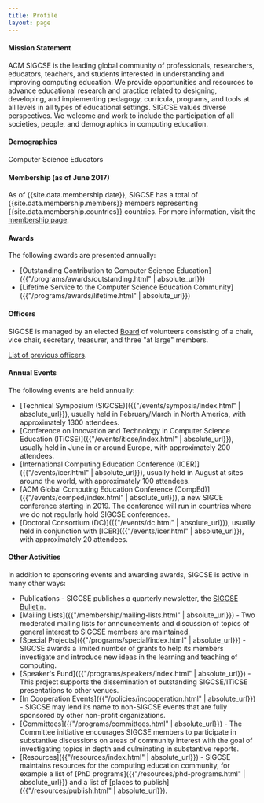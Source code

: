 ```yaml
---
title: Profile
layout: page
---
```


#### Mission Statement

ACM SIGCSE is the leading global community of professionals, researchers, educators, teachers, and students interested in understanding and improving computing education. We provide opportunities and resources to advance educational research and practice related to designing, developing, and implementing pedagogy, curricula, programs, and tools at all levels in all types of educational settings. SIGCSE values diverse perspectives. We welcome and work to include the participation of all societies, people, and demographics in computing education.

#### Demographics

Computer Science Educators

#### Membership (as of June 2017)
As of {{site.data.membership.date}}, SIGCSE has a total of {{site.data.membership.members}} members representing {{site.data.membership.countries}} countries. For more information, visit the [membership page]({{"/membership/index.html"|absolute_url}}).

#### Awards

The following awards are presented annually:

-   [Outstanding Contribution to Computer Science Education]({{"/programs/awards/outstanding.html" | absolute_url}})
-   [Lifetime Service to the Computer Science Education Community]({{"/programs/awards/lifetime.html" | absolute_url}})

#### Officers

SIGCSE is managed by an elected [Board](board.html) of volunteers
consisting of a chair, vice chair, secretary, treasurer, and three \"at
large\" members.

[List of previous officers](board-history.html).

#### Annual Events

The following events are held annually:

-   [Technical Symposium (SIGCSE)]({{"/events/symposia/index.html" | absolute_url}}), usually held in February/March in North America, with approximately 1300 attendees.
-   [Conference on Innovation and Technology in Computer Science Education (ITiCSE)]({{"/events/iticse/index.html" | absolute_url}}), usually held in June in or around Europe, with approximately 200 attendees.
-   [International Computing Education Conference (ICER)]({{"/events/icer.html" | absolute_url}}), usually held in August at sites around the world, with approximately 100 attendees. 
-   [ACM Global Computing Education Conference (CompEd)]({{"/events/comped/index.html" | absolute_url}}), a new SIGCE conference starting in 2019. The conference will run in countries where we do not regularly hold SIGCSE conferences.
-   [Doctoral Consortium (DC)]({{"/events/dc.html" | absolute_url}}), usually held in conjunction with [ICER]({{"/events/icer.html" | absolute_url}}), with approximately 20 attendees.

#### Other Activities

In addition to sponsoring events and awarding awards, SIGCSE is active
in many other ways:

<!-- -   Publications - SIGCSE sponsors the [ACM
    Inroads](http://inroads.acm.org/) magazine and also publishes a
    quarterly newsletter the [SIGCSE Bulletin](bulletin.html).
 -->
-   Publications - SIGCSE publishes a
    quarterly newsletter, the [SIGCSE Bulletin](bulletin.html).
 -   [Mailing Lists]({{"/membership/mailing-lists.html" | absolute_url}}) - Two moderated
    mailing lists for announcements and discussion of topics of general
    interest to SIGCSE members are maintained.
-   [Special Projects]({{"/programs/special/index.html" | absolute_url}}) - SIGCSE awards a
    limited number of grants to help its members investigate and
    introduce new ideas in the learning and teaching of computing.
-   [Speaker\'s Fund]({{"/programs/speakers/index.html" | absolute_url}}) - This project supports
    the dissemination of outstanding SIGCSE/ITiCSE presentations to
    other venues.
-   [In Cooperation Events]({{"/policies/incooperation.html" | absolute_url}}) -   SIGCSE may lend its name to non-SIGCSE events that are fully sponsored by other non-profit organizations.
-   [Committees]({{"/programs/committees.html" | absolute_url}}) - The Committee initiative
    encourages SIGCSE members to participate in substantive discussions
    on areas of community interest with the goal of investigating topics
    in depth and culminating in substantive reports.
-   [Resources]({{"/resources/index.html" | absolute_url}}) - SIGCSE maintains resources for the computing education community, for example a list of [PhD programs]({{"/resources/phd-programs.html" | absolute_url}}) and a list of [places to publish]({{"/resources/publish.html" | absolute_url}}).
